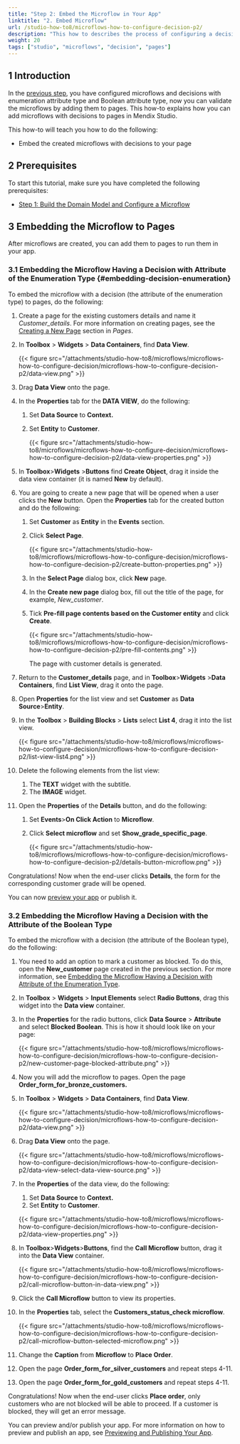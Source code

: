 ```yaml
---
title: "Step 2: Embed the Microflow in Your App"
linktitle: "2. Embed Microflow"
url: /studio-how-to8/microflows-how-to-configure-decision-p2/
description: "This how to describes the process of configuring a decision in in Mendix Studio."
weight: 20
tags: ["studio", "microflows", "decision", "pages"]
---
```


## 1 Introduction 

In the [previous step](/studio-how-to8/microflows-how-to-configure-decision-p1/), you have configured microflows and decisions with enumeration attribute type and Boolean attribute type, now you can validate the microflows by adding them to pages. This how-to explains how you can add microflows with decisions to pages in Mendix Studio. 

This how-to will teach you how to do the following:

* Embed the created microflows with decisions to your page

## 2 Prerequisites 

To start this tutorial, make sure you have completed the following prerequisites:

* [Step 1: Build the Domain Model and Configure a Microflow](/studio-how-to8/microflows-how-to-configure-decision-p1/)

## 3 Embedding the Microflow to Pages   

After microflows are created, you can add them to pages to run them in your app. 

### 3.1 Embedding the Microflow Having a Decision with Attribute of the Enumeration Type {#embedding-decision-enumeration} 

To embed the microflow with a decision (the attribute of the enumeration type) to pages, do the following:

1. Create a page for the existing customers details and name it *Customer_details*. For more information on creating pages, see the [Creating a New Page](/studio8/page-editor/) section in *Pages*.
2. In **Toolbox** > **Widgets** > **Data Containers**, find **Data View**.

    {{< figure src="/attachments/studio-how-to8/microflows/microflows-how-to-configure-decision/microflows-how-to-configure-decision-p2/data-view.png" >}}

3. Drag **Data View** onto the page.
4. In the **Properties** tab for the **DATA VIEW**, do the following:<br/> 
    1. Set **Data Source** to **Context.**<br/>
    1. Set **Entity** to **Customer**.

        {{< figure src="/attachments/studio-how-to8/microflows/microflows-how-to-configure-decision/microflows-how-to-configure-decision-p2/data-view-properties.png" >}}

5. In **Toolbox**>**Widgets** >**Buttons** find **Create Object**, drag it inside the data view container (it is named **New** by default).
6. You are going to create a new page that will be opened when a user clicks the **New** button. Open the **Properties** tab for the created button and do the following:<br/>
    1. Set **Customer** as **Entity** in the **Events** section.<br/>
    1. Click **Select Page**.<br/>

        {{< figure src="/attachments/studio-how-to8/microflows/microflows-how-to-configure-decision/microflows-how-to-configure-decision-p2/create-button-properties.png" >}} <br/>

    1. In the **Select Page** dialog box, click **New** page.<br/>
    1. In the **Create new page** dialog box, fill out the title of the page, for example, *New_customer*. <br/>
    1. Tick **Pre-fill page contents based on the Customer entity** and click **Create**.

        {{< figure src="/attachments/studio-how-to8/microflows/microflows-how-to-configure-decision/microflows-how-to-configure-decision-p2/pre-fill-contents.png" >}} 

        The page with customer details is generated.
7. Return to the **Customer_details** page, and in **Toolbox**>**Widgets** >**Data Containers**, find **List View**, drag it onto the page.
8. Open **Properties** for the list view and set **Customer** as **Data Source**>**Entity**.
9. In the **Toolbox** > **Building Blocks** > **Lists** select **List 4**, drag it into the list view. 

    {{< figure src="/attachments/studio-how-to8/microflows/microflows-how-to-configure-decision/microflows-how-to-configure-decision-p2/list-view-list4.png" >}} 

10. Delete the following elements from the list view:<br/>
    1. The **TEXT** widget with the subtitle. <br/>
    1. The **IMAGE** widget.<br/>
11. Open the **Properties** of the **Details** button, and do the following:<br/>
    1. Set **Events**>**On Click Action** to **Microflow**.<br/>
    1. Click **Select microflow** and set **Show_grade_specific_page**.

        {{< figure src="/attachments/studio-how-to8/microflows/microflows-how-to-configure-decision/microflows-how-to-configure-decision-p2/details-button-microflow.png" >}} 

Congratulations! Now when the end-user clicks **Details**, the form for the corresponding customer grade will be opened. 

You can now [preview your app](/studio8/publishing-app/) or publish it.

### 3.2 Embedding the Microflow Having a Decision with the Attribute of the Boolean Type 

To embed the microflow with a decision (the attribute of the Boolean type), do the following:

1. You need to add an option to mark a customer as blocked. To do this, open the **New_customer** page created in the previous section. For more information, see [Embedding the Microflow Having a Decision with Attribute of the Enumeration Type](#embedding-decision-enumeration).
2. In **Toolbox** > **Widgets** > **Input Elements** select **Radio Buttons**, drag this widget into the **Data view** container.
3. In the **Properties** for the radio buttons, click **Data Source** > **Attribute** and select **Blocked Boolean**. This is how it should look like on your page: 

    {{< figure src="/attachments/studio-how-to8/microflows/microflows-how-to-configure-decision/microflows-how-to-configure-decision-p2/new-customer-page-blocked-attribute.png" >}}

4. Now you will add the microflow to pages. Open the page **Order_form_for_bronze_customers.**
5. In **Toolbox** > **Widgets** > **Data Containers**, find **Data View**. 

    {{< figure src="/attachments/studio-how-to8/microflows/microflows-how-to-configure-decision/microflows-how-to-configure-decision-p2/data-view.png" >}}

6. Drag **Data View** onto the page.

    {{< figure src="/attachments/studio-how-to8/microflows/microflows-how-to-configure-decision/microflows-how-to-configure-decision-p2/data-view-select-data-view-source.png" >}}

7. In the **Properties** of the data view, do the following:<br/>
    1. Set **Data Source** to **Context.**<br/>
    1. Set **Entity** to **Customer**.

    {{< figure src="/attachments/studio-how-to8/microflows/microflows-how-to-configure-decision/microflows-how-to-configure-decision-p2/data-view-properties.png" >}}

8. In **Toolbox**>**Widgets**>**Buttons**, find the **Call Microflow** button, drag it into the **Data View** container. 

    {{< figure src="/attachments/studio-how-to8/microflows/microflows-how-to-configure-decision/microflows-how-to-configure-decision-p2/call-microflow-button-in-data-view.png" >}}

9. Click the **Call Microflow** button to view its properties. 
10. In the **Properties** tab, select the **Customers_status_check microflow**. 

    {{< figure src="/attachments/studio-how-to8/microflows/microflows-how-to-configure-decision/microflows-how-to-configure-decision-p2/call-microflow-button-selected-microflow.png" >}}

11. Change the **Caption** from **Microflow** to **Place Order**. 
12. Open the page **Order_form_for_silver_customers** and repeat steps 4-11.
13. Open the page **Order_form_for_gold_customers** and repeat steps 4-11.

Congratulations! Now when the end-user clicks **Place order**, only customers who are not blocked will be able to proceed. If a customer is blocked, they will get an error message. 

You can preview and/or publish your app. For more information on how to preview and publish an app, see [Previewing and Publishing Your App](/studio8/publishing-app/).

